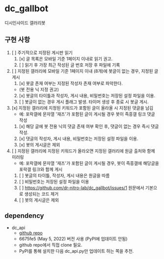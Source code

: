 # dc_gallbot
 디시인사이드 갤러리봇

## 구현 사항
1. [ ] 주기적으로 지정된 게시판 읽기
   1. [x] 글 목록은 모바일 기준 1페이지 이내로 읽기 권고.
   2. [ ] 읽기 후 가장 최근 작성된 글 번호 저장 후 파일에 기록
2. [ ] 지정된 갤러리에 모바일 기준 1페이지 이내 (8개)에 봇글이 없는 경우, 지정된 글 게시
   1. [x] 봇글 존재 여부는 지정된 작성자 존재 여부로 파악한다.
   * (봇 전용 닉 지정 권고)
   2. [x] 봇글의 타이틀과 작성자, 게시 내용, 비밀번호는 저장된 설정 파일을 이용.
   3. [ ] 봇글이 없는 경우 게시 플래그 발생. 타이머 생성 후 종료 시 봇글 게시.
3. [x] 지정된 갤러리에 지정된 키워드가 포함된 글이 올라올 시 지정된 댓글을 남김
   * 예: 포락갤에 문자열 '재즈'가 포함된 글이 게시될 경우 봇이 즉흥갤 링크 댓글 작성
   1. [x] 해당 글에 봇 전용 닉의 댓글 존재 여부 확인 후, 댓글이 없는 경우 즉시 댓글 작성.
   2. [x] 댓글의 작성자, 게시 내용, 비밀번호는 저장된 설정 파일을 이용.
   3. [x] 봇의 게시글은 제외
4. [ ] 지정된 갤러리에 지정된 키워드가 올라오면 지정된 갤러리에 원글 출처와 함께 미러링
   * 예: 포락갤에 문자열 '재즈'가 포함된 글이 게시될 경우, 봇이 즉흥갤에 해당글을 포락갤 링크와 함께 게시
   1. [ ] 봇글의 타이틀, 작성자, 게시 내용은 원글을 따름
   2. [ ] 비밀번호는 저장된 설정 파일을 이용
   3. [ ] https://github.com/dr-nitro-lab/dc_gallbot/issues/1 원문에서 기본으로 생성되는 코드 제거
   4. [ ] 봇의 게시글은 제외

## dependency
[github repo]: https://github.com/eunchuldev/dcinside-python3-api
 * dc_api
   * [github repo]
   * 6675fe5 (May 5, 2022) 버전 사용 (PyPI에 업데이트 안됨)
   * github repo에서 직접 clone 필요.
   * PyPI를 통해 설치한 다음 dc_api.py만 업데이트 하는 쪽을 추천.
